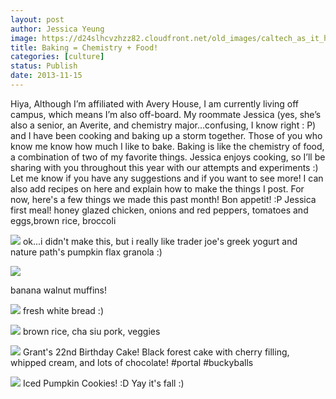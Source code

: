 ```yaml
---
layout: post
author: Jessica Yeung
image: https://d24slhcvzhzz82.cloudfront.net/old_images/caltech_as_it_happens/6a0105349b8251970b019b010078a7970b.jpg
title: Baking = Chemistry + Food!
categories: [culture]
status: Publish
date: 2013-11-15
---
```


Hiya,
Although I’m affiliated with Avery House, I am currently living off campus, which means I’m also off-board. My roommate Jessica (yes, she’s also a senior, an Averite, and chemistry major…confusing, I know right : P) and I have been cooking and baking up a storm together. Those of you who know me know how much I like to bake. Baking is like the chemistry of food, a combination of two of my favorite things. Jessica enjoys cooking, so I’ll be sharing with you throughout this year with our attempts and experiments :) Let me know if you have any suggestions and if you want to see more! I can also add recipes on here and explain how to make the things I post. For now, here's a few things we made this past month!
Bon appetit! :P
Jessica
first meal! honey glazed chicken, onions and red peppers, tomatoes and eggs,brown rice, broccoli


![](https://d24slhcvzhzz82.cloudfront.net/old_images/caltech_as_it_happens/6a0105349b8251970b019b01007aa0970b.jpg)
ok...i didn't make this, but i really like trader joe's greek yogurt and nature path's pumpkin flax granola :)


![](https://d24slhcvzhzz82.cloudfront.net/old_images/caltech_as_it_happens/6a0105349b8251970b019b01007d5d970b.jpg)

banana walnut muffins!


![](https://d24slhcvzhzz82.cloudfront.net/old_images/caltech_as_it_happens/6a0105349b8251970b019b01007ea4970b.jpg)
fresh white bread :)


![](https://d24slhcvzhzz82.cloudfront.net/old_images/caltech_as_it_happens/6a0105349b8251970b019b0100c65f970d.jpg)
brown rice, cha siu pork, veggies


![](https://d24slhcvzhzz82.cloudfront.net/old_images/caltech_as_it_happens/6a0105349b8251970b019b0100803f970b.jpg)
Grant's 22nd Birthday Cake! Black forest cake with cherry filling, whipped cream, and lots of chocolate! #portal #buckyballs


![](https://d24slhcvzhzz82.cloudfront.net/old_images/caltech_as_it_happens/6a0105349b8251970b019b0100824b970b.jpg)
Iced Pumpkin Cookies! :D Yay it's fall :)
